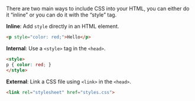 There are two main ways to include CSS into your HTML, you can either do it “inline” or you can do it with the “style” tag.

**Inline**: Add `style` directly in an HTML element.

```html
<p style="color: red;">Hello</p>
```

**Internal**: Use a `<style>` tag in the `<head>`.

```html
<style>
p { color: red; }
</style>
```

**External**: Link a CSS file using `<link>` in the `<head>`.

```html
<link rel="stylesheet" href="styles.css">
```
